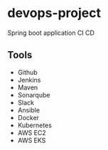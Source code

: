 # devops-project
Spring boot application CI CD

## Tools

- Github
- Jenkins
- Maven
- Sonarqube
- Slack
- Ansible
- Docker
- Kubernetes
- AWS EC2
- AWS EKS
